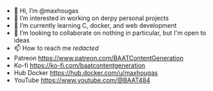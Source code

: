 - 👋 Hi, I’m @maxhougas
- 👀 I’m interested in working on derpy personal projects
- 🌱 I’m currently learning C, docker, and web development
- 💞️ I’m looking to collaborate on nothing in particular, but I'm open to ideas
- 📫 How to reach me *redacted*
- Patreon https://www.patreon.com/BAATContentGeneration
- Ko-fi https://ko-fi.com/baatcontentgeneration
- Hub Docker https://hub.docker.com/u/maxhougas
- YouTube https://www.youtube.com/@BAAT484

<!---
maxhougas/maxhougas is a ✨ special ✨ repository because its `README.md` (this file) appears on your GitHub profile.
You can click the Preview link to take a look at your changes.
--->
